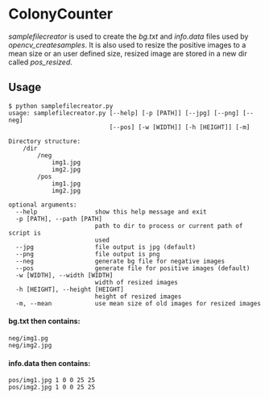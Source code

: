 # ColonyCounter

*samplefilecreator* is used to create the *bg.txt* and *info.data* files used by *opencv_createsamples*.
It is also used to resize the positive images to a mean size or an user defined size, resized image are stored in a new dir called *pos_resized*.

## Usage

```
$ python samplefilecreator.py
usage: samplefilecreator.py [--help] [-p [PATH]] [--jpg] [--png] [--neg]
                            [--pos] [-w [WIDTH]] [-h [HEIGHT]] [-m]

Directory structure:
    /dir
        /neg
            img1.jpg
            img2.jpg
        /pos
            img1.jpg
            img2.jpg

optional arguments:
  --help                show this help message and exit
  -p [PATH], --path [PATH]
                        path to dir to process or current path of script is
                        used
  --jpg                 file output is jpg (default)
  --png                 file output is png
  --neg                 generate bg file for negative images
  --pos                 generate file for positive images (default)
  -w [WIDTH], --width [WIDTH]
                        width of resized images
  -h [HEIGHT], --height [HEIGHT]
                        height of resized images
  -m, --mean            use mean size of old images for resized images
```

#### bg.txt then contains:

```
neg/img1.pg
neg/img2.jpg
```
#### info.data then contains:

```
pos/img1.jpg 1 0 0 25 25
pos/img2.jpg 1 0 0 25 25
```
